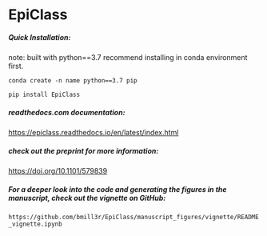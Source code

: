 # EpiClass


##### Quick Installation:

note:
built with python==3.7
recommend installing in conda environment first.

```conda create -n name python==3.7 pip```

```pip install EpiClass```


##### readthedocs.com documentation:

https://epiclass.readthedocs.io/en/latest/index.html


##### check out the preprint for more information:

https://doi.org/10.1101/579839


##### For a deeper look into the code and generating the figures in the manuscript, check out the vignette on GitHub:

```https://github.com/bmill3r/EpiClass/manuscript_figures/vignette/README_vignette.ipynb```
